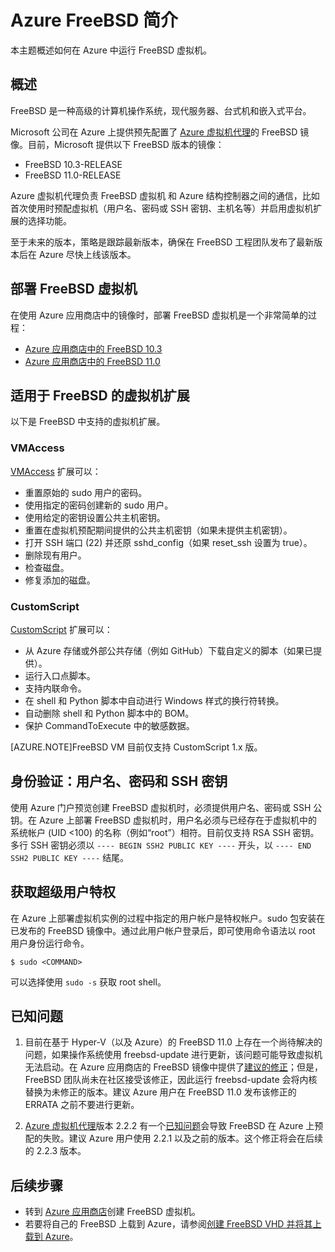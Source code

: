 <properties
    pageTitle="Azure FreeBSD 简介 | Azure"
    description="了解如何在 Azure 上使用 FreeBSD 虚拟机。"
    services="virtual-machines-linux"
    documentationcenter=""
    author="KylieLiang"
    manager="timlt"
    editor=""
    tags="azure-service-management" />
<tags
    ms.assetid="32b87a5f-d024-4da0-8bf0-77e233d1422b"
    ms.service="virtual-machines-linux"
    ms.devlang="na"
    ms.topic="article"
    ms.tgt_pltfrm="vm-linux"
    ms.workload="infrastructure-services"
    ms.date="01/09/2017"
    wacn.date="02/20/2017"
    ms.author="kyliel" />  


# Azure FreeBSD 简介
本主题概述如何在 Azure 中运行 FreeBSD 虚拟机。

## 概述
FreeBSD 是一种高级的计算机操作系统，现代服务器、台式机和嵌入式平台。

Microsoft 公司在 Azure 上提供预先配置了 [Azure 虚拟机代理](https://github.com/Azure/WALinuxAgent/)的 FreeBSD 镜像。目前，Microsoft 提供以下 FreeBSD 版本的镜像：

- FreeBSD 10.3-RELEASE
- FreeBSD 11.0-RELEASE

Azure 虚拟机代理负责 FreeBSD 虚拟机 和 Azure 结构控制器之间的通信，比如首次使用时预配虚拟机（用户名、密码或 SSH 密钥、主机名等）并启用虚拟机扩展的选择功能。

至于未来的版本，策略是跟踪最新版本，确保在 FreeBSD 工程团队发布了最新版本后在 Azure 尽快上线该版本。

## 部署 FreeBSD 虚拟机
在使用 Azure 应用商店中的镜像时，部署 FreeBSD 虚拟机是一个非常简单的过程：

- [Azure 应用商店中的 FreeBSD 10.3](https://portal.azure.cn/#create/Microsoft.FreeBSD103-ARM)
- [Azure 应用商店中的 FreeBSD 11.0](https://portal.azure.cn/#create/Microsoft.FreeBSD110-ARM)

## 适用于 FreeBSD 的虚拟机扩展
以下是 FreeBSD 中支持的虚拟机扩展。

### VMAccess
[VMAccess](https://github.com/Azure/azure-linux-extensions/tree/master/VMAccess) 扩展可以：

* 重置原始的 sudo 用户的密码。
* 使用指定的密码创建新的 sudo 用户。
* 使用给定的密钥设置公共主机密钥。
* 重置在虚拟机预配期间提供的公共主机密钥（如果未提供主机密钥）。
* 打开 SSH 端口 \(22\) 并还原 sshd\_config（如果 reset\_ssh 设置为 true）。
* 删除现有用户。
* 检查磁盘。
* 修复添加的磁盘。

### CustomScript
[CustomScript](https://github.com/Azure/azure-linux-extensions/tree/master/CustomScript) 扩展可以：

* 从 Azure 存储或外部公共存储（例如 GitHub）下载自定义的脚本（如果已提供）。
* 运行入口点脚本。
* 支持内联命令。
* 在 shell 和 Python 脚本中自动进行 Windows 样式的换行符转换。
* 自动删除 shell 和 Python 脚本中的 BOM。
* 保护 CommandToExecute 中的敏感数据。

[AZURE.NOTE]FreeBSD VM 目前仅支持 CustomScript 1.x 版。

## 身份验证：用户名、密码和 SSH 密钥
使用 Azure 门户预览创建 FreeBSD 虚拟机时，必须提供用户名、密码或 SSH 公钥。在 Azure 上部署 FreeBSD 虚拟机时，用户名必须与已经存在于虚拟机中的系统帐户 \(UID \<100\) 的名称（例如“root”）相符。目前仅支持 RSA SSH 密钥。多行 SSH 密钥必须以 `---- BEGIN SSH2 PUBLIC KEY ----` 开头，以 `---- END SSH2 PUBLIC KEY ----` 结尾。

## 获取超级用户特权
在 Azure 上部署虚拟机实例的过程中指定的用户帐户是特权帐户。sudo 包安装在已发布的 FreeBSD 镜像中。通过此用户帐户登录后，即可使用命令语法以 root 用户身份运行命令。

    $ sudo <COMMAND>

可以选择使用 `sudo -s` 获取 root shell。

## 已知问题
1. 目前在基于 Hyper-V（以及 Azure）的 FreeBSD 11.0 上存在一个尚待解决的问题，如果操作系统使用 freebsd-update 进行更新，该问题可能导致虚拟机无法启动。在 Azure 应用商店的 FreeBSD 镜像中提供了[建议的修正](https://bugs.freebsd.org/bugzilla/show_bug.cgi?id=212721)；但是，FreeBSD 团队尚未在社区接受该修正，因此运行 freebsd-update 会将内核替换为未修正的版本。建议 Azure 用户在 FreeBSD 11.0 发布该修正的 ERRATA 之前不要进行更新。

2. [Azure 虚拟机代理](https://github.com/Azure/WALinuxAgent/)版本 2.2.2 有一个[已知问题](https://github.com/Azure/WALinuxAgent/pull/517)会导致 FreeBSD 在 Azure 上预配的失败。建议 Azure 用户使用 2.2.1 以及之前的版本。这个修正将会在后续的 2.2.3 版本。

## 后续步骤
* 转到 [Azure 应用商店](https://portal.azure.cn/#create/Microsoft.FreeBSD103-ARM)创建 FreeBSD 虚拟机。
* 若要将自己的 FreeBSD 上载到 Azure，请参阅[创建 FreeBSD VHD 并将其上载到 Azure](/documentation/articles/virtual-machines-linux-classic-freebsd-create-upload-vhd/)。

<!---HONumber=Mooncake_0213_2017-->
<!--Update_Description: add information about supported CustomScript version-->